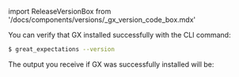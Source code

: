 import ReleaseVersionBox from '/docs/components/versions/_gx_version_code_box.mdx'


You can verify that GX installed successfully with the CLI command:

```bash title="Terminal input"
$ great_expectations --version
```
The output you receive if GX was successfully installed will be:

<ReleaseVersionBox/>